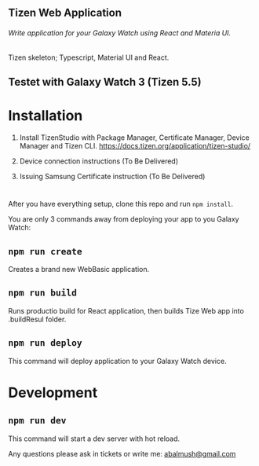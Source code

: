 ## Tizen Web Application 
###### Write application for your Galaxy Watch using React and Materia UI.

Tizen skeleton; Typescript, Material UI and React.

## Testet with Galaxy Watch 3 (Tizen 5.5)

# Installation

1. Install TizenStudio with Package Manager, Certificate Manager, Device Manager and Tizen CLI. https://docs.tizen.org/application/tizen-studio/ 

2. Device connection instructions (To Be Delivered)
3. Issuing Samsung Certificate instruction (To Be Delivered)
#

After you have everything setup, clone this repo and run `npm install`.

You are only 3 commands away from deploying your app to you Galaxy Watch:

## `npm run create`
Creates a brand new WebBasic application.

## `npm run build`
Runs productio build for React application, then builds Tize Web app into .buildResul folder.

## `npm run deploy`
This command will deploy application to your Galaxy Watch device.

# Development
## `npm run dev`

This command will start a dev server with hot reload.

Any questions please ask in tickets or write me: abalmush@gmail.com